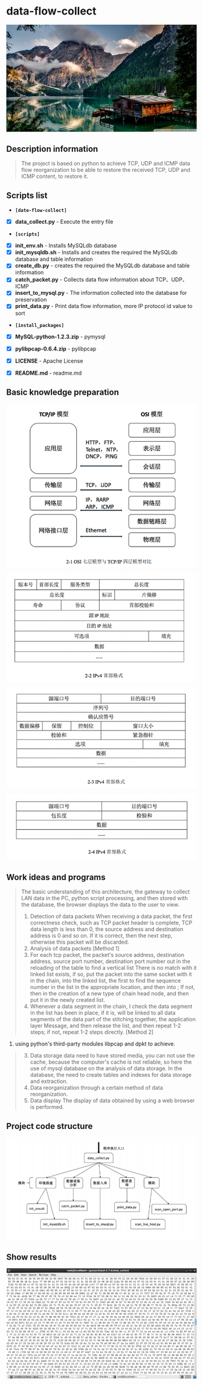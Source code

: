 # data-flow-collect

![data-flow-collect](./images/index.jpg)

## Description information
> The project is based on python to achieve TCP, UDP and ICMP data flow reorganization to be able to restore the received TCP, UDP and ICMP content, to restore it.


## Scripts list
- **`[date-flow-collect]`**
- [x] **data_collect.py** - Execute the entry file
 - **`[scripts]`**
 - [x] **init_env.sh** - Installs MySQLdb database
 - [x] **init_mysqldb.sh** - Installs and creates the required the MySQLdb database and table information
 - [x] **create_db.py** - creates the required the MySQLdb database and table information
 - [x] **catch_packet.py** - Collects data flow information about TCP、UDP、ICMP
 - [x] **insert_to_mysql.py** - The information collected into the database for preservation
 - [x] **print_data.py** - Print data flow information, more IP protocol id value to sort
 - **`[install_packages]`**
 - [x] **MySQL-python-1.2.3.zip** - pymysql
 - [x] **pylibpcap-0.6.4.zip** - pylibpcap
- [x] **LICENSE** - Apache License
- [x] **README.md** - readme.md


## Basic knowledge preparation
![TCP-IP.png](./images/TCP-IP.png)

![IP.png](./images/IP.png)

![TCP.png](./images/TCP.png)

![UDP.png](./images/UDP.png)


## Work ideas and programs
> The basic understanding of this architecture, the gateway to collect LAN data in the PC, python script processing, and then stored with the database, the browser displays the data to the user to view. 
> 1. Detection of data packets When receiving a data packet, the first correctness check, such as TCP packet header is complete, TCP data length is less than 0, the source address and destination address is 0 and so on. If it is correct, then the next step, otherwise this packet will be discarded. 
> 2. Analysis of data packets 
> [Method 1] 
> 1. For each tcp packet, the packet's source address, destination address, source port number, destination port number out in the reloading of the table to find a vertical list There is no match with it linked list exists, if so, put the packet into the same socket with it in the chain, into the linked list, the first to find the sequence number in the list in the appropriate location, and then into ; If not, then in the creation of a new type of chain head node, and then put it in the newly created list. 
> 2. Whenever a data segment in the chain, I check the data segment in the list has been in place, if it is, will be linked to all data segments of the data part of the stitching together, the application layer Message, and then release the list, and then repeat 1-2 steps; if not, repeat 1-2 steps directly. 
> [Method 2] 
1. using python's third-party modules libpcap and dpkt to achieve. 
> 3. Data storage data need to have stored media, you can not use the cache, because the computer's cache is not reliable, so here the use of mysql database on the analysis of data storage. In the database, the need to create tables and indexes for data storage and extraction. 
> 4. Data reorganization through a certain method of data reorganization. 
> 5. Data display The display of data obtained by using a web browser is performed.


## Project code structure
![data_collect_jiegou](./images/data_collect_jiegou.png)


## Show results
![results](./images/results.png)



















